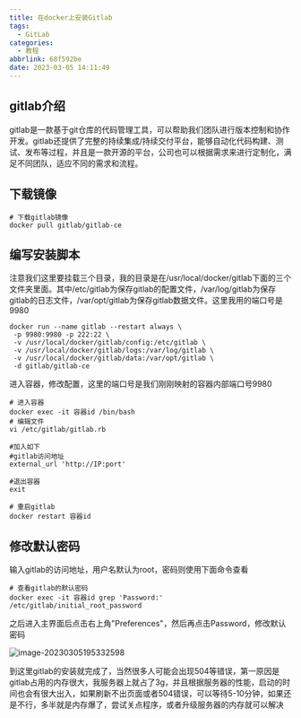 ```yaml
---
title: 在docker上安装Gitlab
tags:
  - GitLab
categories:
  - 教程
abbrlink: 68f592be
date: 2023-03-05 14:11:49
---
```


## gitlab介绍

gitlab是一款基于git仓库的代码管理工具，可以帮助我们团队进行版本控制和协作开发。gitlab还提供了完整的持续集成/持续交付平台，能够自动化代码构建、测试、发布等过程，并且是一款开源的平台，公司也可以根据需求来进行定制化，满足不同团队，适应不同的需求和流程。

## 下载镜像

```shell
# 下载gitlab镜像
docker pull gitlab/gitlab-ce 
```

##  编写安装脚本

注意我们这里要挂载三个目录，我的目录是在/usr/local/docker/gitlab下面的三个文件夹里面。其中/etc/gitlab为保存gitlab的配置文件，/var/log/gitlab为保存gitlab的日志文件，/var/opt/gitlab为保存gitlab数据文件。这里我用的端口号是9980

```shell
docker run --name gitlab --restart always \
 -p 9980:9980 -p 222:22 \
 -v /usr/local/docker/gitlab/config:/etc/gitlab \
 -v /usr/local/docker/gitlab/logs:/var/log/gitlab \
 -v /usr/local/docker/gitlab/data:/var/opt/gitlab \
 -d gitlab/gitlab-ce
```

进入容器，修改配置，这里的端口号是我们刚刚映射的容器内部端口号9980

```shell
# 进入容器
docker exec -it 容器id /bin/bash
# 编辑文件
vi /etc/gitlab/gitlab.rb

#加入如下
#gitlab访问地址
external_url 'http://IP:port'

#退出容器
exit

# 重启gitlab
docker restart 容器id

```

## 修改默认密码

输入gitlab的访问地址，用户名默认为root，密码则使用下面命令查看

```shell
# 查看gitlab的默认密码
docker exec -it 容器id grep 'Password:' /etc/gitlab/initial_root_password
```

之后进入主界面后点击右上角"Preferences"，然后再点击Password，修改默认密码

![image-20230305195332598](https://minaseinori.oss-cn-hongkong.aliyuncs.com/%E6%95%99%E5%AD%A6%E7%9B%AE%E5%BD%95/202303051953837.png)

到这里gitlab的安装就完成了，当然很多人可能会出现504等错误，第一原因是gitlab占用的内存很大，我服务器上就占了3g，并且根据服务器的性能，启动的时间也会有很大出入，如果刷新不出页面或者504错误，可以等待5-10分钟，如果还是不行，多半就是内存爆了，尝试关点程序，或者升级服务器的内存就可以解决
